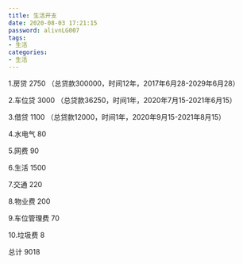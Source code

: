```yaml
---
title: 生活开支
date: 2020-08-03 17:21:15
password: alivnLG007
tags:
- 生活
categories:
- 生活
---
```

1.房贷 2750 （总贷款300000，时间12年，2017年6月28-2029年6月28）

2.车位贷 3000 （总贷款36250，时间1年，2020年7月15-2021年6月15）

3.借贷 1100 （总贷款12000，时间1年，2020年9月15-2021年8月15）

4.水电气 80

5.网费 90

6.生活 1500

7.交通 220

8.物业费 200

9.车位管理费 70

10.垃圾费 8

总计 9018



